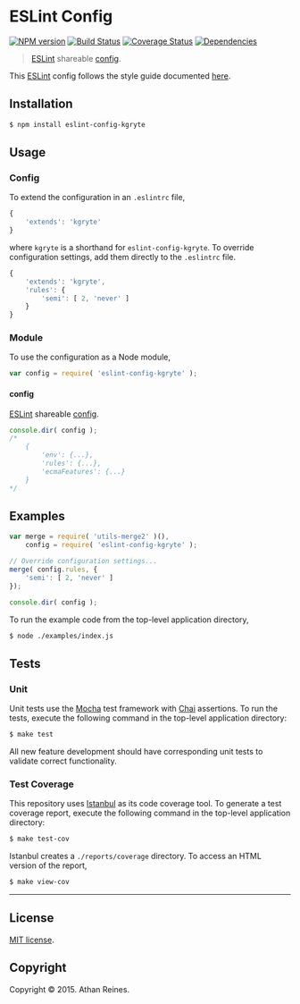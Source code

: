 ESLint Config
===
[![NPM version][npm-image]][npm-url] [![Build Status][travis-image]][travis-url] [![Coverage Status][codecov-image]][codecov-url] [![Dependencies][dependencies-image]][dependencies-url]

> [ESLint](http://eslint.org/) shareable [config](http://eslint.org/docs/developer-guide/shareable-configs).

This [ESLint](http://eslint.org/) config follows the style guide documented [here](https://github.com/kgryte/javascript-style-guide).


## Installation

``` bash
$ npm install eslint-config-kgryte
```


## Usage

### Config

To extend the configuration in an `.eslintrc` file,

``` javascript
{
	'extends': 'kgryte'
}
```

where `kgryte` is a shorthand for `eslint-config-kgryte`. To override configuration settings, add them directly to the `.eslintrc` file.

``` javascript
{
	'extends': 'kgryte',
	'rules': {
		'semi': [ 2, 'never' ]
	}
}
```


### Module

To use the configuration as a Node module,

``` javascript
var config = require( 'eslint-config-kgryte' );
```

#### config

[ESLint](http://eslint.org/) shareable [config](http://eslint.org/docs/developer-guide/shareable-configs).

``` javascript
console.dir( config );
/*
	{
		'env': {...},
		'rules': {...},
		'ecmaFeatures': {...}
	}
*/
```


## Examples

``` javascript
var merge = require( 'utils-merge2' )(),
	config = require( 'eslint-config-kgryte' );

// Override configuration settings...
merge( config.rules, {
	'semi': [ 2, 'never' ]
});

console.dir( config );
```

To run the example code from the top-level application directory,

``` bash
$ node ./examples/index.js
```


## Tests

### Unit

Unit tests use the [Mocha](http://mochajs.org/) test framework with [Chai](http://chaijs.com) assertions. To run the tests, execute the following command in the top-level application directory:

``` bash
$ make test
```

All new feature development should have corresponding unit tests to validate correct functionality.


### Test Coverage

This repository uses [Istanbul](https://github.com/gotwarlost/istanbul) as its code coverage tool. To generate a test coverage report, execute the following command in the top-level application directory:

``` bash
$ make test-cov
```

Istanbul creates a `./reports/coverage` directory. To access an HTML version of the report,

``` bash
$ make view-cov
```


---
## License

[MIT license](http://opensource.org/licenses/MIT).


## Copyright

Copyright &copy; 2015. Athan Reines.


[npm-image]: http://img.shields.io/npm/v/eslint-config-kgryte.svg
[npm-url]: https://npmjs.org/package/eslint-config-kgryte

[travis-image]: http://img.shields.io/travis/kgryte/eslint-config-kgryte/master.svg
[travis-url]: https://travis-ci.org/kgryte/eslint-config-kgryte

[codecov-image]: https://img.shields.io/codecov/c/github/kgryte/eslint-config-kgryte/master.svg
[codecov-url]: https://codecov.io/github/kgryte/eslint-config-kgryte?branch=master

[dependencies-image]: http://img.shields.io/david/kgryte/eslint-config-kgryte.svg
[dependencies-url]: https://david-dm.org/kgryte/eslint-config-kgryte

[dev-dependencies-image]: http://img.shields.io/david/dev/kgryte/eslint-config-kgryte.svg
[dev-dependencies-url]: https://david-dm.org/dev/kgryte/eslint-config-kgryte

[github-issues-image]: http://img.shields.io/github/issues/kgryte/eslint-config-kgryte.svg
[github-issues-url]: https://github.com/kgryte/eslint-config-kgryte/issues
